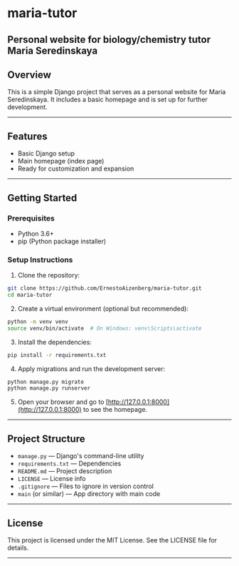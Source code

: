 # maria-tutor

Personal website for biology/chemistry tutor Maria Seredinskaya
---

## Overview

This is a simple Django project that serves as a personal website for Maria Seredinskaya. It includes a basic homepage and is set up for further development.

---

## Features

- Basic Django setup
- Main homepage (index page)
- Ready for customization and expansion

---

## Getting Started

### Prerequisites

- Python 3.6+
- pip (Python package installer)

### Setup Instructions

1. Clone the repository:

```bash
git clone https://github.com/ErnestoAizenberg/maria-tutor.git
cd maria-tutor
```

2. Create a virtual environment (optional but recommended):

```bash
python -m venv venv
source venv/bin/activate  # On Windows: venv\Scripts\activate
```

3. Install the dependencies:

```bash
pip install -r requirements.txt
```

4. Apply migrations and run the development server:

```bash
python manage.py migrate
python manage.py runserver
```

5. Open your browser and go to [http://127.0.0.1:8000](http://127.0.0.1:8000) to see the homepage.

---

## Project Structure

- `manage.py` — Django's command-line utility
- `requirements.txt` — Dependencies
- `README.md` — Project description
- `LICENSE` — License info
- `.gitignore` — Files to ignore in version control
- `main` (or similar) — App directory with main code

---

## License

This project is licensed under the MIT License. See the LICENSE file for details.

---

